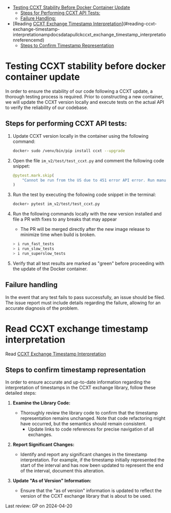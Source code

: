 <!-- toc -->

- [Testing CCXT Stability Before Docker Container Update](#testing-ccxt-stability-before-docker-container-update)
  * [Steps for Performing CCXT API Tests:](#steps-for-performing-ccxt-api-tests)
  * [Failure Handling:](#failure-handling)
- [Reading [CCXT Exchange Timestamp Interpretation](amp/docs/datapull/ck.ccxt_exchange_timestamp_interpretation.reference.md)](#reading-ccxt-exchange-timestamp-interpretationampdocsdatapullckccxt_exchange_timestamp_interpretationreferencemd)
  * [Steps to Confirm Timestamp Representation](#steps-to-confirm-timestamp-representation)

<!-- tocstop -->

# Testing CCXT stability before docker container update

In order to ensure the stability of our code following a CCXT update, a
thorough testing process is required. Prior to constructing a new container, we
will update the CCXT version locally and execute tests on the actual API to
verify the reliability of our codebase.

## Steps for performing CCXT API tests:

1. Update CCXT version locally in the container using the following command:

   ```bash
   docker> sudo /venv/bin/pip install ccxt --upgrade
   ```

2. Open the file `im_v2/test/test_ccxt.py` and comment the following code
   snippet:

   ```python
   @pytest.mark.skip(
       "Cannot be run from the US due to 451 error API error. Run manually."
   )
   ```

3. Run the test by executing the following code snippet in the terminal:

   ```bash
   docker> pytest im_v2/test/test_ccxt.py
   ```

4. Run the following commands locally with the new version installed and file a
   PR with fixes to any breaks that may appear
   - The PR will be merged directly after the new image release to minimize time
     when build is broken.

   ```bash
   > i run_fast_tests
   > i run_slow_tests
   > i run_superslow_tests
   ```

5. Verify that all test results are marked as "green" before proceeding with the
   update of the Docker container.

## Failure handling

In the event that any test fails to pass successfully, an issue should be
filed. The issue report must include details regarding
the failure, allowing for an accurate diagnosis of the problem.

# Read CCXT exchange timestamp interpretation

Read [CCXT Exchange Timestamp Interpretation](amp/docs/datapull/ck.ccxt_exchange_timestamp_interpretation.reference.md)

## Steps to confirm timestamp representation

In order to ensure accurate and up-to-date information regarding the
interpretation of timestamps in the CCXT exchange library, follow these detailed
steps:

1. **Examine the Library Code:**
   - Thoroughly review the library code to confirm that the timestamp
     representation remains unchanged. Note that code refactoring might have
     occurred, but the semantics should remain consistent.
     - Update links to code references for precise navigation of all exchanges.

2. **Report Significant Changes:**
   - Identify and report any significant changes in the timestamp
     interpretation. For example, if the timestamp initially represented the
     start of the interval and has now been updated to represent the end of the
     interval, document this alteration.

3. **Update "As of Version" Information:**
   - Ensure that the "as of version" information is updated to reflect the
     version of the CCXT exchange library that is about to be used.

Last review: GP on 2024-04-20

